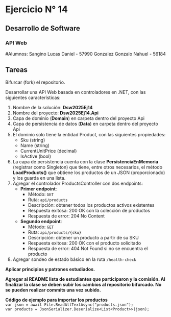 # Ejercicio N° 14
## Desarrollo de Software
### API Web
#Alumnos:
Sangino Lucas Daniel - 57990
Gonzalez Gonzalo Nahuel - 56184

## Tareas
Bifurcar (fork) el repositorio.

Desarrollar una API Web basada en controladores en .NET, con las siguientes características:

1. Nombre de la solución: __Dsw2025Ej14__
2. Nombre del proyecto: __Dsw2025Ej14.Api__
3. Capa de dominio (__Domain__) en carpeta dentro del proyecto Api
4. Capa de persistencia de datos (__Data__) en carpeta dentro del proyecto Api
5. El dominio solo tiene la entidad Product, con las siguientes propiedades:
	* Sku (string)
	* Name (string)
	* CurrentUnitPrice (decimal)
	* IsActive (bool)
6. La capa de persistencia cuenta con la clase __PersistenciaEnMemoria__ (registrar como Singleton) que tiene, entre otros necesarios, el método __LoadProducts()__ 
   que obtiene los productos de un JSON (proporcionado) y los guarda en una lista.
7. Agregar el controlador ProductsController con dos endpoints:
	- __Primer endpoint__:
		* Método: `GET`
		* Ruta: `api/products`
		* Descripción: obtener todos los productos activos existentes
		* Respuesta exitosa: 200 OK con la colección de productos
		* Respuesta de error: 204 No Content
	- __Segundo endpoint__:
		* Método: `GET`
		* Ruta: `api/products/{sku}`
		* Descripción: obtener un producto a partir de su SKU
		* Respuesta exitosa: 200 OK con el producto solicitado
		* Respuesta de error: 404 Not Found si no se encuentra el producto
8. Agregar sondeo de estado básico en la ruta `/health-check`

__Aplicar principios y patrones estudiados.__

__Agregar al README lista de estudiantes que participaron y la comisión. Al finalizar la clase se deben subir los cambios al repositorio bifurcado. No se pueden realizar commits una vez subido.__

__Código de ejemplo para importar los productos__ \
`var json = await File.ReadAllTextAsync("products.json");` \
`var products = JsonSerializer.Deserialize<List<Product>>(json);`
